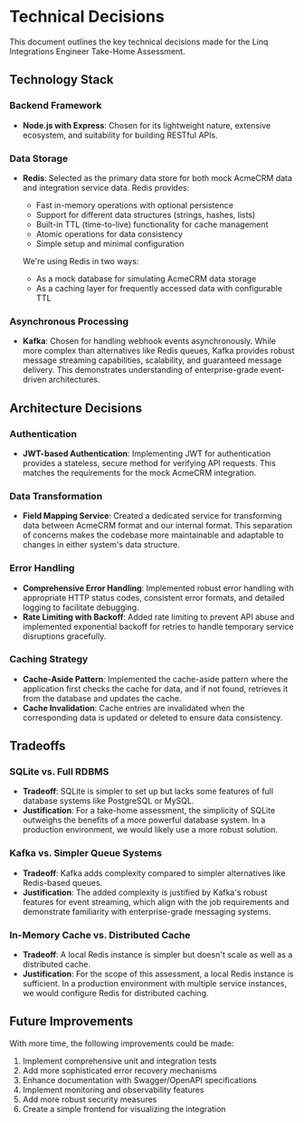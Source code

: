 # Technical Decisions

This document outlines the key technical decisions made for the Linq Integrations Engineer Take-Home Assessment.

## Technology Stack

### Backend Framework
- **Node.js with Express**: Chosen for its lightweight nature, extensive ecosystem, and suitability for building RESTful APIs.

### Data Storage
- **Redis**: Selected as the primary data store for both mock AcmeCRM data and integration service data. Redis provides:
  - Fast in-memory operations with optional persistence
  - Support for different data structures (strings, hashes, lists)
  - Built-in TTL (time-to-live) functionality for cache management
  - Atomic operations for data consistency
  - Simple setup and minimal configuration
  
  We're using Redis in two ways:
  - As a mock database for simulating AcmeCRM data storage
  - As a caching layer for frequently accessed data with configurable TTL

### Asynchronous Processing
- **Kafka**: Chosen for handling webhook events asynchronously. While more complex than alternatives like Redis queues, Kafka provides robust message streaming capabilities, scalability, and guaranteed message delivery. This demonstrates understanding of enterprise-grade event-driven architectures.

## Architecture Decisions

### Authentication
- **JWT-based Authentication**: Implementing JWT for authentication provides a stateless, secure method for verifying API requests. This matches the requirements for the mock AcmeCRM integration.

### Data Transformation
- **Field Mapping Service**: Created a dedicated service for transforming data between AcmeCRM format and our internal format. This separation of concerns makes the codebase more maintainable and adaptable to changes in either system's data structure.

### Error Handling
- **Comprehensive Error Handling**: Implemented robust error handling with appropriate HTTP status codes, consistent error formats, and detailed logging to facilitate debugging.
- **Rate Limiting with Backoff**: Added rate limiting to prevent API abuse and implemented exponential backoff for retries to handle temporary service disruptions gracefully.

### Caching Strategy
- **Cache-Aside Pattern**: Implemented the cache-aside pattern where the application first checks the cache for data, and if not found, retrieves it from the database and updates the cache.
- **Cache Invalidation**: Cache entries are invalidated when the corresponding data is updated or deleted to ensure data consistency.

## Tradeoffs

### SQLite vs. Full RDBMS
- **Tradeoff**: SQLite is simpler to set up but lacks some features of full database systems like PostgreSQL or MySQL.
- **Justification**: For a take-home assessment, the simplicity of SQLite outweighs the benefits of a more powerful database system. In a production environment, we would likely use a more robust solution.

### Kafka vs. Simpler Queue Systems
- **Tradeoff**: Kafka adds complexity compared to simpler alternatives like Redis-based queues.
- **Justification**: The added complexity is justified by Kafka's robust features for event streaming, which align with the job requirements and demonstrate familiarity with enterprise-grade messaging systems.

### In-Memory Cache vs. Distributed Cache
- **Tradeoff**: A local Redis instance is simpler but doesn't scale as well as a distributed cache.
- **Justification**: For the scope of this assessment, a local Redis instance is sufficient. In a production environment with multiple service instances, we would configure Redis for distributed caching.

## Future Improvements

With more time, the following improvements could be made:

1. Implement comprehensive unit and integration tests
2. Add more sophisticated error recovery mechanisms
3. Enhance documentation with Swagger/OpenAPI specifications
4. Implement monitoring and observability features
5. Add more robust security measures
6. Create a simple frontend for visualizing the integration
